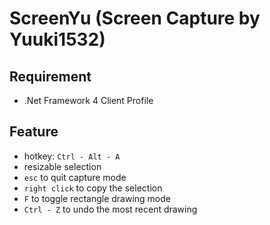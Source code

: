 # ScreenYu (Screen Capture by Yuuki1532)

## Requirement
- .Net Framework 4 Client Profile

## Feature

- hotkey: `Ctrl - Alt - A`
- resizable selection
- `esc` to quit capture mode
- `right click` to copy the selection
- `F` to toggle rectangle drawing mode
- `Ctrl - Z` to undo the most recent drawing

